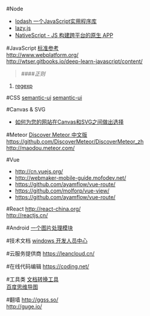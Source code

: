 #Node
* [lodash 一个JavaScript实用程序库](https://github.com/lodash/lodash) 
* [lazy.js](https://github.com/dtao/lazy.js)
* [NativeScript - JS 构建跨平台的原生 APP](http://www.nativescript.org/)

#JavaScript
[标准参考](http://javascript.ruanyifeng.com/)  
http://www.webplatform.org/  
http://wtser.gitbooks.io/deep-learn-javascript/content/ 
>####*正则*
1. [regexp](http://longze.gitbooks.io/javascript-regexp/content/ ) 

#CSS
[semantic-ui](http://www.semantic-ui.cn/)
[semantic-ui](http://www.semantic-ui.com.cn/)

#Canvas & SVG
* [如何为您的网站在Canvas和SVG之间做出选择](https://msdn.microsoft.com/zh-cn/ie/hh377884/)

#Meteor
[Discover Meteor 中文版](http://zh.discovermeteor.com/)  
https://github.com/DiscoverMeteor/DiscoverMeteor_zh  
http://maodou.meteor.com/

#Vue
* http://cn.vuejs.org/  
* http://webmaker-mobile-guide.mofodev.net/  
* https://github.com/ayamflow/vue-route/  
* https://github.com/molforp/vue-view/  
* https://github.com/ayamflow/vue-route/

#React
http://react-china.org/  
http://reactjs.cn/

#Android
[一个图片处理模块](https://github.com/liaohuqiu/fresco-docs-cn)

#技术文档
[windows 开发人员中心](https://dev.windows.com/zh-cn)

#云服务提供商
https://leancloud.cn/

#在线代码编辑
https://coding.net/

#工具类
[文档转换工具](http://johnmacfarlane.net/pandoc)  
[百度思维导图](http://naotu.baidu.com/)

#翻墙
http://ggss.so/  
http://guge.io/